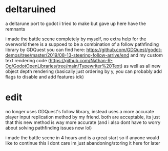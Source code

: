 # deltaruined
a deltarune port to godot i tried to make but gave up here have the remnants

i made the battle scene completely by myself, no extra help
for the overworld there is a suppoed to be a combination of a follow pathfinding library by GDQuest you can find here: https://github.com/GDQuest/godot-demos/tree/master/2019/08-13-steering-follow-arrive/end and my custom text rendering code (https://github.com/Nathan-R-Og/GodotOpenLibraries/tree/main/Typewriter%20Text) as well as all new object depth rendering (basically just ordering by y, you can probably add flags to disable and add features idk)

# edit
no longer uses GDQuest's follow library, instead uses a more accurate player input replication method by my friend. both are acceptable, its just that this new method is way more accurate (and i also dont have to worry about solving pathfinding issues now lol)



i made the battle scene in 4 hours and is a great start so if anyone would like to continue this i dont care im just abandoning/storing it here for later
